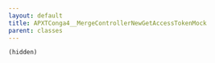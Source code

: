 ```yaml
---
layout: default
title: APXTConga4__MergeControllerNewGetAccessTokenMock
parent: classes
---
```


```(hidden)```
